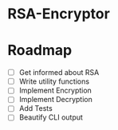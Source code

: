 # RSA-Encryptor

# Roadmap

- [ ] Get informed about RSA
- [ ] Write utility functions
- [ ] Implement Encryption
- [ ] Implement Decryption
- [ ] Add Tests
- [ ] Beautify CLI output
